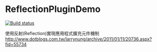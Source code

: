 ReflectionPluginDemo
====================
[![Build status](https://ci.appveyor.com/api/projects/status/1pb6r2sl23aukacp?svg=true)](https://ci.appveyor.com/project/larrynung/reflectionplugindemo)

使用反射(Reflection)實現應用程式擴充元件機制
http://www.dotblogs.com.tw/larrynung/archive/2011/01/11/20736.aspx?fid=55734

